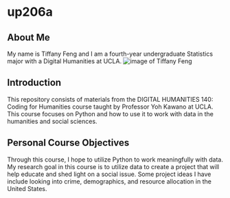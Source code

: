 # up206a

## About Me
My name is Tiffany Feng and I am a fourth-year undergraduate Statistics major with a Digital Humanities at UCLA.
![image of Tiffany Feng](imgur.com/a/m427O52)

## Introduction
This repository consists of materials from the DIGITAL HUMANITIES 140: Coding for Humanities course taught by Professor Yoh Kawano at UCLA. This course focuses on Python and how to use it to work with data in the humanities and social sciences.

## Personal Course Objectives
Through this course, I hope to utilize Python to work meaningfully with data. My research goal in this course is to utilize data to create a project that will help educate and shed light on a social issue. Some project ideas I have include looking into crime, demographics, and resource allocation in the United States.
